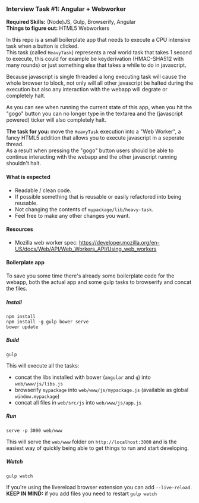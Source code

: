 ### Interview Task #1: Angular + Webworker
**Required Skills:** (Node)JS, Gulp, Browserify, Angular  
**Things to figure out:** HTML5 Webworkers

In this repo is a small boilerplate app that needs to execute a CPU intensive task when a button is clicked.  
This task (called `HeavyTask`) represents a real world task that takes 1 second to execute, 
this could for example be keyderivation (HMAC-SHA512 with many rounds) or just something else that takes a while to do in javascript.

Because javascript is single threaded a long executing task will cause the whole browser to block,
not only will all other javascript be halted during the execution but also any interaction with the webapp 
will degrate or completely halt.

As you can see when running the current state of this app, when you hit the "gogo" button 
you can no longer type in the textarea and the (javascript powered) ticker will also completely halt.

**The task for you:** move the `HeavyTask` execution into a "Web Worker", a fancy HTML5 addition 
that allows you to execute javascript in a seperate thread.  
As a result when pressing the "gogo" button users should be able to continue interacting with the webapp 
and the other javascript running shouldn't halt.

#### What is expected
 - Readable / clean code.
 - If possible something that is reusable or easily refactored into being reusable.
 - Not changing the contents of `mypackage/lib/heavy-task`.
 - Feel free to make any other changes you want.

#### Resources
 - Mozilla web worker spec: https://developer.mozilla.org/en-US/docs/Web/API/Web_Workers_API/Using_web_workers

#### Boilerplate app
To save you some time there's already some boilerplate code for the webapp, both the actual app 
and some gulp tasks to browserify and concat the files.

##### Install
```
npm install
npm install -g gulp bower serve
bower update
```

##### Build
```
gulp
```

This will execute all the tasks:
 - concat the libs installed with bower (`angular` and `q`) into `web/www/js/libs.js`
 - browserify `mypackage` into `web/www/js/mypackage.js` (available as global `window.mypackage`)
 - concat all files in `web/src/js` into `web/www/js/app.js`

##### Run
```
serve -p 3000 web/www
```

This will serve the `web/www` folder on `http://localhost:3000` 
and is the easiest way of quickly being able to get things to run and start developing.

##### Watch
```
gulp watch
```
If you're using the livereload browser extension you can add `--live-reload`.  
**KEEP IN MIND:** if you add files you need to restart `gulp watch` 

